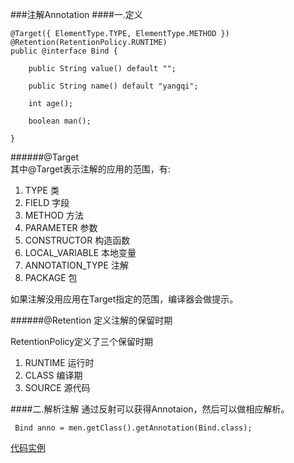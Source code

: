 ###注解Annotation
####一.定义

	@Target({ ElementType.TYPE, ElementType.METHOD })
	@Retention(RetentionPolicy.RUNTIME)
	public @interface Bind {
	
	    public String value() default "";
	
	    public String name() default "yangqi";
	
	    int age();
	
	    boolean man();
	
	}

######@Target	
其中@Target表示注解的应用的范围，有:

 1.	TYPE 类
 2.	FIELD 字段
 3.	METHOD 方法
 4.	PARAMETER 参数
5.	CONSTRUCTOR 构造函数
6.	LOCAL_VARIABLE 本地变量
7.	ANNOTATION_TYPE 注解
8.	PACKAGE 包

如果注解没用应用在Target指定的范围，编译器会做提示。


######@Retention
定义注解的保留时期

RetentionPolicy定义了三个保留时期

1.	RUNTIME 运行时
2.	CLASS 编译期
3.	SOURCE 源代码

####二.解析注解
通过反射可以获得Annotaion，然后可以做相应解析。

	 Bind anno = men.getClass().getAnnotation(Bind.class);
	 
	 
[代码实例](https://github.com/llohellohe/spring3/blob/master/framework/src/main/java/yangqi/spring3/anno/TestAnno.java)